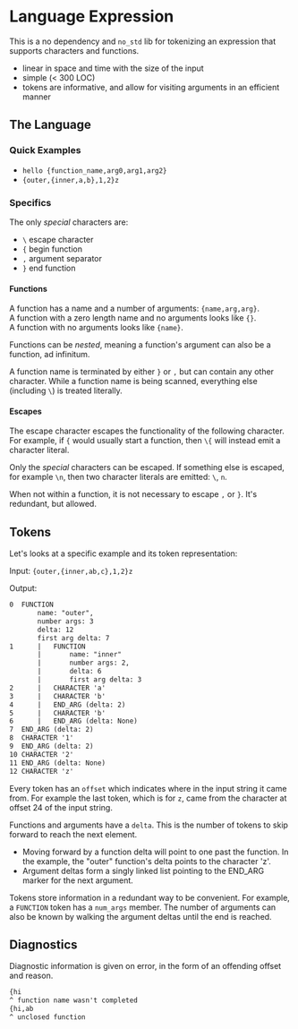 # Language Expression

This is a no dependency and `no_std` lib for tokenizing an expression that supports characters and functions.

- linear in space and time with the size of the input
- simple (< 300 LOC)
- tokens are informative, and allow for visiting arguments in an efficient manner

## The Language

### Quick Examples

- `hello {function_name,arg0,arg1,arg2}`
- `{outer,{inner,a,b},1,2}z`

### Specifics

The only _special_ characters are:

 - `\` escape character
 - `{` begin function
 - `,` argument separator
 - `}` end function

#### Functions

A function has a name and a number of arguments: `{name,arg,arg}`.  
A function with a zero length name and no arguments looks like `{}`.  
A function with no arguments looks like `{name}`.

Functions can be _nested_, meaning a function's argument can also be a function, ad infinitum.

A function name is terminated by either `}` or `,` but can contain any other character. While a function name is being scanned, everything else (including `\`) is treated literally.

#### Escapes

The escape character escapes the functionality of the following character. For example, if `{` would usually start a function, then `\{` will instead emit a character literal.

Only the _special_ characters can be escaped. If something else is escaped, for example `\n`, then two character literals are emitted: `\`, `n`.

When not within a function, it is not necessary to escape `,` or `}`. It's redundant, but allowed.

## Tokens

Let's looks at a specific example and its token representation:  

Input: `{outer,{inner,ab,c},1,2}z`

Output:

```txt
0  FUNCTION
       name: "outer",
       number args: 3
       delta: 12
       first arg delta: 7
1      |   FUNCTION
       |       name: "inner"
       |       number args: 2,
       |       delta: 6
       |       first arg delta: 3
2      |   CHARACTER 'a'
3      |   CHARACTER 'b'
4      |   END_ARG (delta: 2)
5      |   CHARACTER 'b'
6      |   END_ARG (delta: None)
7  END_ARG (delta: 2)
8  CHARACTER '1'
9  END_ARG (delta: 2)
10 CHARACTER '2'
11 END_ARG (delta: None)
12 CHARACTER 'z'
```

Every token has an `offset` which indicates where in the input string it came from. For example the last token, which is for `z`, came from the character at offset 24 of the input string.

Functions and arguments have a `delta`. This is the number of tokens to skip forward to reach the next element.
 - Moving forward by a function delta will point to one past the function. In the example, the "outer" function's delta points to the character 'z'.
 - Argument deltas form a singly linked list pointing to the END_ARG marker for the next argument.

Tokens store information in a redundant way to be convenient. For example, a `FUNCTION` token has a `num_args` member. The number of arguments can also be known by walking the argument deltas until the end is reached.

## Diagnostics

Diagnostic information is given on error, in the form of an offending offset and reason.

```txt
{hi
^ function name wasn't completed
{hi,ab
^ unclosed function
```
